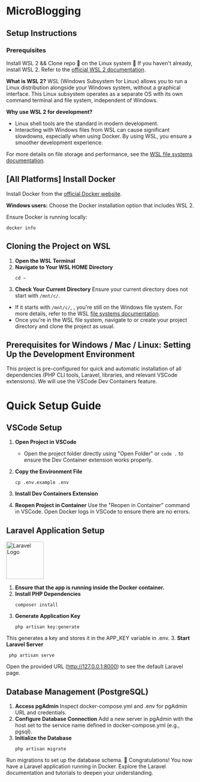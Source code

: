 # MicroBlogging

## Setup Instructions

### Prerequisites
Install WSL 2 && Clone repo 🚩 on the Linux system 🚩
If you haven't already, install WSL 2. Refer to the [official WSL 2 documentation](https://learn.microsoft.com/en-us/windows/wsl/install).

**What is WSL 2?**
WSL (Windows Subsystem for Linux) allows you to run a Linux distribution alongside your Windows system, without a graphical interface. This Linux subsystem operates as a separate OS with its own command terminal and file system, independent of Windows.

**Why use WSL 2 for development?**
- Linux shell tools are the standard in modern development.
- Interacting with Windows files from WSL can cause significant slowdowns, especially when using Docker. By using WSL, you ensure a smoother development experience.

For more details on file storage and performance, see the [WSL file systems documentation](https://learn.microsoft.com/en-us/windows/wsl/filesystems#file-storage-and-performance-across-file-systems).

## [All Platforms] Install Docker

Install Docker from the [official Docker website](https://docs.docker.com/get-docker/).

**Windows users:** Choose the Docker installation option that includes WSL 2.

Ensure Docker is running locally:

```
docker info
```

## Cloning the Project on WSL

1. **Open the WSL Terminal**
2. **Navigate to Your WSL HOME Directory**
   ```
   cd ~
   ```
3. **Check Your Current Directory**
Ensure your current directory does not start with `/mnt/c/`.

- If it starts with `/mnt/c/`, , you're still on the Windows file system. For more details, refer to the WSL [file systems documentation](https://learn.microsoft.com/fr-fr/windows/wsl/filesystems#file-storage-and-performance-across-file-systems).
- Once you're in the WSL file system, navigate to or create your project directory and clone the project as usual.
  

##  Prerequisites for Windows / Mac / Linux: Setting Up the Development Environment
This project is pre-configured for quick and automatic installation of all dependencies (PHP CLI tools, Laravel, libraries, and relevant VSCode extensions). We will use the VSCode Dev Containers feature.


# Quick Setup Guide

## VSCode Setup

1. **Open Project in VSCode**
   - Open the project folder directly using "Open Folder" or `code .` to ensure the Dev Container extension works properly.

2. **Copy the Environment File**
   ```
   cp .env.example .env
   ```
3. **Install Dev Containers Extension**
4. **Reopen Project in Container**
Use the "Reopen in Container" command in VSCode.
Open Docker logs in VSCode to ensure there are no errors.


## Laravel Application Setup

<p><a href="https://laravel.com" target="_blank"><img src="https://raw.githubusercontent.com/laravel/art/master/logo-lockup/5%20SVG/2%20CMYK/1%20Full%20Color/laravel-logolockup-cmyk-red.svg" width="100" alt="Laravel Logo"></a></p>

1. **Ensure that the app is running inside the Docker container.**
2. **Install PHP Dependencies**
   ```
   composer install
   ```
3. **Generate Application Key**
   ```
   php artisan key:generate
   ```
This generates a key and stores it in the APP_KEY variable in .env.
3. **Start Laravel Server**
  ```
   php artisan serve
   ```
Open the provided URL (http://127.0.0.1:8000) to see the default Laravel page.

## Database Management (PostgreSQL)
1. **Access pgAdmin**
Inspect docker-compose.yml and .env for pgAdmin URL and credentials.
2. **Configure Database Connection**
Add a new server in pgAdmin with the host set to the service name defined in docker-compose.yml (e.g., pgsql).
3. **Initialize the Database**
   ```
   php artisan migrate
   ```
Run migrations to set up the database schema.
🎉 Congratulations! You now have a Laravel application running in Docker. Explore the Laravel documentation and tutorials to deepen your understanding.
